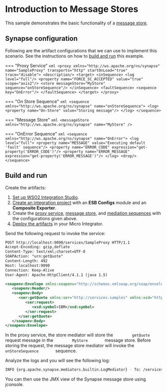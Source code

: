 # Introduction to Message Stores
This sample demonstrates the basic functionality of a [message store]({{base_path}}/reference/synapse-properties/about-message-stores-processors).

## Synapse configuration

Following are the artifact configurations that we can use to implement this scenario. See the instructions on how to [build and run](#build-and-run) this example.

=== "Proxy Service"
    ```xml
    <proxy xmlns="http://ws.apache.org/ns/synapse" name="SampleProxy" transports="http" startOnLoad="true" trace="disable">
        <description/>
        <target>
            <inSequence>
                <log level="full"/>
                <property name="FORCE_SC_ACCEPTED" value="true" scope="axis2"/>
                <store messageStore="MyStore" sequence="onStoreSequence"/>
            </inSequence>
            <faultSequence>
                <sequence key="OnError"/>
            </faultSequence>
        </target>
    </proxy>
    ```

=== "On Store Sequence"
    ```xml
    <sequence xmlns="http://ws.apache.org/ns/synapse" name="onStoreSequence">
        <log>
            <property name="On-Store" value="Storing message"/>
        </log>
    </sequence>
    ```

=== "Message Store"
    ```xml
    <messageStore xmlns="http://ws.apache.org/ns/synapse" name="MyStore" />
    ```

=== "OnError Sequence"
    ```xml
    <sequence xmlns="http://ws.apache.org/ns/synapse" name="OnError">
        <log level="full">
            <property name="MESSAGE" value="Executing default 'fault' sequence"/>
            <property name="ERROR_CODE" expression="get-property('ERROR_CODE')"/>
            <property name="ERROR_MESSAGE" expression="get-property('ERROR_MESSAGE')"/>
        </log>
        <drop/>
    </sequence>
    ```

## Build and run

Create the artifacts:

1. [Set up WSO2 Integration Studio]({{base_path}}/integrate/develop/installing-wso2-integration-studio).
2. [Create an integration project]({{base_path}}/integrate/develop/create-integration-project) with an <b>ESB Configs</b> module and an <b>Composite Exporter</b>.
3. Create the [proxy service]({{base_path}}/integrate/develop/creating-artifacts/creating-a-proxy-service), [message store]({{base_path}}/integrate/develop/creating-artifacts/creating-a-message-store), and [mediation sequences]({{base_path}}/integrate/develop/creating-artifacts/creating-reusable-sequences) with the configurations given above.
4. [Deploy the artifacts]({{base_path}}/integrate/develop/deploy-artifacts) in your Micro Integrator.

Send the following request to invoke the service:

```xml
POST http://localhost:9090/services/SampleProxy HTTP/1.1
Accept-Encoding: gzip,deflate
Content-Type: text/xml;charset=UTF-8
SOAPAction: "urn:getQuote"
Content-Length: 492
Host: localhost:9090
Connection: Keep-Alive
User-Agent: Apache-HttpClient/4.1.1 (java 1.5)

<soapenv:Envelope xmlns:soapenv="http://schemas.xmlsoap.org/soap/envelope/" xmlns:ser="http://services.samples" xmlns:xsd="http://services.samples/xsd">
   <soapenv:Header/>
   <soapenv:Body>
      <ser:getQuote xmlns:ser="http://services.samples" xmlns:xsd="http://services.samples/xsd">
         <ser:request>
            <xsd:symbol>IBM</xsd:symbol>
         </ser:request>
      </ser:getQuote>
   </soapenv:Body>
</soapenv:Envelope>
```

In the proxy service, the store mediator will store the
`         getQuote        ` request message in the
`         MyStore        ` message store. Before storing the request,
the message store mediator will invoke the
`         onStoreSequence        ` sequence.

Analyze the logs and you will see the following log:

```bash
INFO {org.apache.synapse.mediators.builtin.LogMediator} - To: /services/SampleProxy, WSAction: urn:getQuote, SOAPAction: urn:getQuote, MessageID: urn:uuid:ab78ee5d-f5ed-4346-a0ea-1beb2e6c0b1d, Direction: request, On-Store = Storing message
```

You can then use the JMX view of the Synapse message store using
jconsole.
